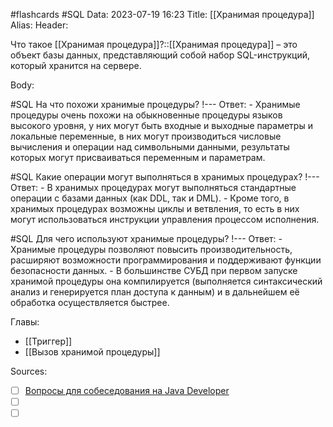 #flashcards #SQL 
Data: 2023-07-19 16:23
Title: [[Хранимая процедура]]
Alias:
Header:

Что такое [[Хранимая процедура]]?::[[Хранимая процедура]] – это объект базы данных, представляющий собой набор SQL-инструкций, который хранится на сервере.
<!--SR:!2023-11-01,6,350-->



Body:



#SQL 
На что похожи хранимые процедуры?
!---
Ответ:
	- Хранимые процедуры очень похожи на обыкновенные процедуры языков высокого уровня, у них могут быть входные и выходные параметры и локальные переменные, в них могут производиться числовые вычисления и операции над символьными данными, результаты которых могут присваиваться переменным и параметрам.
<!--SR:!2023-11-03,10,364-->


#SQL 
Какие операции могут выполняться в хранимых процедурах?
!---
Ответ:
	- В хранимых процедурах могут выполняться стандартные операции с базами данных (как DDL, так и DML). 
	- Кроме того, в хранимых процедурах возможны циклы и ветвления, то есть в них могут использоваться инструкции управления процессом исполнения.
<!--SR:!2023-10-31,5,324-->


#SQL 
Для чего используют хранимые процедуры?
!---
Ответ:
	- Хранимые процедуры позволяют повысить производительность, расширяют возможности программирования и поддерживают функции безопасности данных. 
	- В большинстве СУБД при первом запуске хранимой процедуры она компилируется (выполняется синтаксический анализ и генерируется план доступа к данным) и в дальнейшем её обработка осуществляется быстрее.
<!--SR:!2023-11-03,10,324-->




Главы:
- [[Триггер]]
- [[Вызов хранимой процедуры]]


Sources:
- [ ] [Вопросы для собеседования на Java Developer](https://github.com/enhorse/java-interview/blob/master/README.md#%D0%9E%D0%9E%D0%9F)
- [ ] []()
- [ ] []()
